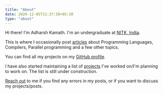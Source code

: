 ```yaml
---
title: "About"
date: 2020-12-05T21:37:58+05:30
type: "about"
---
```


Hi there! I\'m Adharsh Kamath. I\'m an undergraduate at [NITK, India](https://nitk.ac.in).

This is where I occasionally post [articles](/posts) about Programming Languages, Compilers, Parallel programming and a few other topics.

You can find all my projects on my [GitHub profile](https://github.com/adharshkamath/).

I have also started maintaining a list of [projects](/tags/project/) I\'ve worked on/I\'m planning to work on. The list is still under construction.

[Reach out](mailto:adharshkamathr@gmail.com) to me if you find any errors in my posts, or if you want to discuss my projects/posts.


